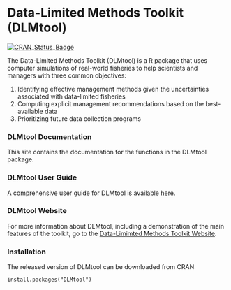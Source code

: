 # Data-Limited Methods Toolkit (DLMtool)
[![CRAN_Status_Badge](http://www.r-pkg.org/badges/version/DLMtool)](http://cran.r-project.org/package=DLMtool)

The Data-Limited Methods Toolkit (DLMtool) is a R package that uses computer simulations of real-world fisheries to help scientists and managers with three common objectives: 

1. Identifying effective management methods given the uncertainties associated with data-limited fisheries
1. Computing explicit management recommendations based on the best-available data
1. Prioritizing future data collection programs 

### DLMtool Documentation 
This site contains the documentation for the functions in the DLMtool package.  

### DLMtool User Guide
A comprehensive user guide for DLMtool is available [here](userguide/index.html).

### DLMtool Website
For more information about DLMtool, including a demonstration of the main features of the toolkit, go to the [Data-Limimted Methods Toolkit Website](http://datalimitedtoolkit.org/).

### Installation

The released version of DLMtool can be downloaded from CRAN:

```
install.packages("DLMtool")
```
